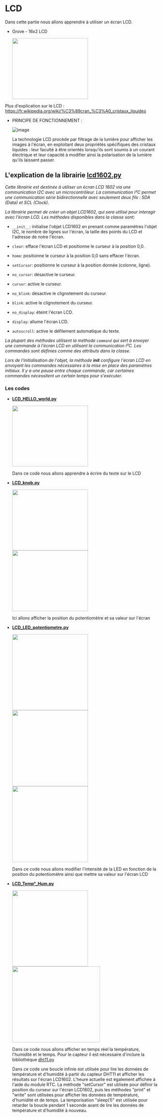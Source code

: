 # LCD 

Dans cette partie nous allons apprendre à utiliser un écran LCD.

* Grove - 16x2 LCD 

  <img src="https://user-images.githubusercontent.com/124878705/222695164-a8b6045d-d77b-4e23-ad28-541dff601a7e.png" width="250" height="200">

Plus d'explication sur le LCD : https://fr.wikipedia.org/wiki/%C3%89cran_%C3%A0_cristaux_liquides

* PRINCIPE DE FONCTIONNEMENT :

  ![image](https://user-images.githubusercontent.com/124878705/222697525-8603dd31-2042-451d-beea-d7010c80a84c.png)
  
  La technologie LCD procède par filtrage de la lumière pour afficher les images à l'écran, en exploitant deux propriétés spécifiques des cristaux liquides : leur    faculté à être orientés lorsqu'ils sont soumis à un courant électrique et leur capacité à modifier ainsi la polarisation de la lumière qu'ils laissent passer.

## **L'explication de la librairie [lcd1602.py](lcd1602.py)**

*Cette librairie est destinée à utiliser un écran LCD 1602 via une communication I2C avec un microcontrôleur. La communication I²C permet une communication série bidirectionnelle avec seulement deux fils : SDA (Data) et SCL (Clock).*

*La librairie permet de créer un objet LCD1602, qui sera utilisé pour interagir avec l'écran LCD. Les méthodes disponibles dans la classe sont:*

* `__init__`: initialise l'objet LCD1602 en prenant comme paramètres l'objet I2C, le nombre de lignes sur l'écran, la taille des points du LCD et l'adresse de notre l'écran.

* `clear`: efface l'écran LCD et positionne le curseur à la position 0,0.

* `home`: positionne le curseur à la position 0,0 sans effacer l'écran.

* `setCursor`: positionne le curseur à la position donnée (colonne, ligne).

* `no_cursor`: désactive le curseur.

* `cursor`: active le curseur.

* `no_blink`: désactive le clignotement du curseur.

* `blink`: active le clignotement du curseur.

* `no_display`: éteint l'écran LCD.

* `display`: allume l'écran LCD.

* `autoscroll`: active le défilement automatique du texte.

*La plupart des méthodes utilisent la méthode `command` qui sert à envoyer une commande à l'écran LCD en utilisant la communication I²C. Les commandes sont définies comme des attributs dans la classe.*

*Lors de l'initialisation de l'objet, la méthode __init__ configure l'écran LCD en envoyant les commandes nécessaires à la mise en place des paramètres initiaux. Il y a une pause entre chaque commande, car certaines commandes nécessitent un certain temps pour s'exécuter.*


### Les codes  

* **[LCD_HELLO_world.py](LCD_HELLO_world.py)**

    <img src="https://user-images.githubusercontent.com/124878705/222696409-e78dcfd5-ba05-4b02-98b1-163df5b0d1ff.png" width="250" height="200">
    
    Dans ce code nous allons apprendre à écrire du texte sur le LCD



* **[LCD_knob.py](LCD_knob.py)**

    <img src="https://user-images.githubusercontent.com/124878705/222696462-a3833855-c329-4ccb-b453-c8af45921bb4.png" width="250" height="200">



    <img src="https://user-images.githubusercontent.com/124878705/222696492-f356c125-edfe-47dc-ada5-108c3e30d049.png" width="250" height="200">
    
    Ici allons afficher la position du potentiomètre et sa valeur sur l'écran 



* **[LCD_LED_potentiometre.py](LCD_LED_potentiometre.py)**

    <img src="https://user-images.githubusercontent.com/124878705/222696544-1d06c2ef-f9e0-459c-aa97-a82c04e1ed7b.png" width="250" height="250">



    <img src="https://user-images.githubusercontent.com/124878705/222696594-9bb68b98-23fd-49df-af1c-274db31694d7.png" width="250" height="250">



    <img src="https://user-images.githubusercontent.com/124878705/222696675-2d8b8694-b8e8-400f-95d1-1c1933818574.png" width="250" height="250">
    
    Dans ce code nous allons modifier l'intensité de la LED en fonction de la position du potentiomètre ainsi que mettre sa valeur sur l'écran LCD

* **[LCD_Temp°_Hum.py](LCD_Temp°_Hum.py)** 


    <img src="https://user-images.githubusercontent.com/124878705/226120490-2e9a4c0e-c89e-48ca-b744-ab91a10bc6bb.png" width="250" height="250">

    <img src="https://user-images.githubusercontent.com/124878705/226120529-a5a1f0c9-27ee-4ddb-9a62-0b60b70a0de4.png" width="290" height="250">

    Dans ce code nous allons afficher en temps réel la température, l'humidité et le temps. Pour le capteur il est nécessaire d'inclure la bibliothéque [dht11.py](dht11.py)
    
    Dans ce code une boucle infinie est utilisée pour lire les données de température et d'humidité à partir du capteur DHT11 et afficher les résultats sur l'écran LCD1602. L'heure actuelle est également affichée à l'aide du module RTC. La méthode "setCursor" est utilisée pour définir la position du curseur sur l'écran LCD1602, puis les méthodes "print" et "write" sont utilisées pour afficher les données de température, d'humidité et de temps. La temporisation "sleep(1)" est utilisée pour retarder la boucle pendant 1 seconde avant de lire les données de température et d'humidité à nouveau.
